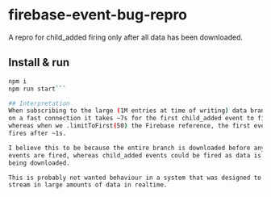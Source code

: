 # firebase-event-bug-repro
A repro for child_added firing only after all data has been downloaded.

## Install & run
```bash
npm i
npm run start```

## Interpretation
When subscribing to the large (1M entries at time of writing) data branch,
on a fast connection it takes ~7s for the first child_added event to fire,
whereas when we .limitToFirst(50) the Firebase reference, the first event
fires after ~1s.

I believe this to be because the entire branch is downloaded before any
events are fired, whereas child_added events could be fired as data is
being downloaded.

This is probably not wanted behaviour in a system that was designed to
stream in large amounts of data in realtime.